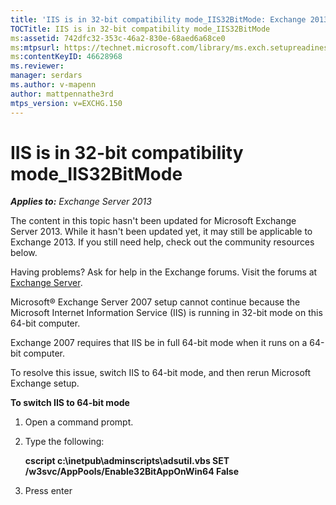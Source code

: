```yaml
---
title: 'IIS is in 32-bit compatibility mode_IIS32BitMode: Exchange 2013 Help'
TOCTitle: IIS is in 32-bit compatibility mode_IIS32BitMode
ms:assetid: 742dfc32-353c-46a2-830e-68aed6a68ce0
ms:mtpsurl: https://technet.microsoft.com/library/ms.exch.setupreadiness.iis32bitmode(v=EXCHG.150)
ms:contentKeyID: 46628968
ms.reviewer: 
manager: serdars
ms.author: v-mapenn
author: mattpennathe3rd
mtps_version: v=EXCHG.150
---
```


# IIS is in 32-bit compatibility mode\_IIS32BitMode

_**Applies to:** Exchange Server 2013_

The content in this topic hasn't been updated for Microsoft Exchange Server 2013. While it hasn't been updated yet, it may still be applicable to Exchange 2013. If you still need help, check out the community resources below.

Having problems? Ask for help in the Exchange forums. Visit the forums at [Exchange Server](https://go.microsoft.com/fwlink/p/?linkid=60612).

Microsoft® Exchange Server 2007 setup cannot continue because the Microsoft Internet Information Service (IIS) is running in 32-bit mode on this 64-bit computer.

Exchange 2007 requires that IIS be in full 64-bit mode when it runs on a 64-bit computer.

To resolve this issue, switch IIS to 64-bit mode, and then rerun Microsoft Exchange setup.

**To switch IIS to 64-bit mode**

1. Open a command prompt.

2. Type the following:

    **cscript c:\\inetpub\\adminscripts\\adsutil.vbs SET /w3svc/AppPools/Enable32BitAppOnWin64 False**

3. Press enter

